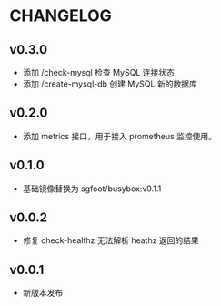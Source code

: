 # CHANGELOG

## v0.3.0

- 添加 /check-mysql 检查 MySQL 连接状态
- 添加 /create-mysql-db 创建 MySQL 新的数据库

## v0.2.0

- 添加 metrics 接口，用于接入 prometheus 监控使用。

## v0.1.0

- 基础镜像替换为 sgfoot/busybox:v0.1.1

## v0.0.2

- 修复 check-healthz 无法解析 heathz 返回的结果

## v0.0.1

- 新版本发布
